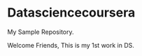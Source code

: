 Datasciencecoursera
===================

My Sample Repository. 

Welcome Friends, This is my 1st work in DS.
